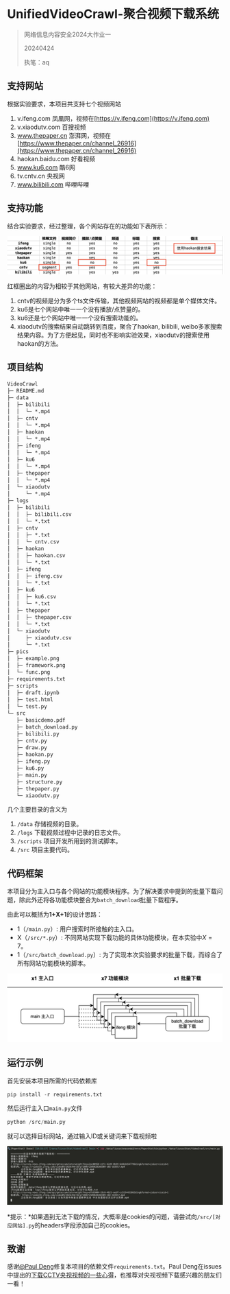 # UnifiedVideoCrawl-聚合视频下载系统

> 网络信息内容安全2024大作业一
>
> 20240424
> 
> 执笔：aq

## 支持网站

根据实验要求，本项目共支持七个视频网站

1. v.ifeng.com 凤凰网，视频在[https://v.ifeng.com](https://v.ifeng.com)
2. v.xiaodutv.com 百搜视频
3. www.thepaper.cn 澎湃网，视频在[https://www.thepaper.cn/channel_26916](https://www.thepaper.cn/channel_26916)
4. haokan.baidu.com 好看视频
5. www.ku6.com 酷6网
6. tv.cntv.cn 央视网
7. www.bilibili.com 哔哩哔哩

## 支持功能

结合实验要求，经过整理，各个网站存在的功能如下表所示：

![func](pics/func.png)

红框圈出的内容为相较于其他网站，有较大差异的功能：

1. cntv的视频是分为多个ts文件传输，其他视频网站的视频都是单个媒体文件。
2. ku6是七个网站中唯一一个没有播放/点赞量的。
3. ku6还是七个网站中唯一一个没有搜索功能的。
4. xiaodutv的搜索结果自动跳转到百度，聚合了haokan, bilibili, weibo多家搜索结果内容。为了方便起见，同时也不影响实验效果，xiaodutv的搜索使用haokan的方法。

## 项目结构

```
VideoCrawl
├─ README.md
├─ data
│  ├─ bilibili
│  │  └─ *.mp4
│  ├─ cntv
│  │  └─ *.mp4
│  ├─ haokan
│  │  └─ *.mp4
│  ├─ ifeng
│  │  └─ *.mp4
│  ├─ ku6
│  │  └─ *.mp4
│  ├─ thepaper
│  │  └─ *.mp4
│  └─ xiaodutv
│     └─ *.mp4
├─ logs
│  ├─ bilibili
│  │  ├─ bilibili.csv
│  │  └─ *.txt
│  ├─ cntv
│  │  ├─ *.txt
│  │  └─ cntv.csv
│  ├─ haokan
│  │  ├─ haokan.csv
│  │  └─ *.txt
│  ├─ ifeng
│  │  ├─ ifeng.csv
│  │  └─ *.txt
│  ├─ ku6
│  │  ├─ ku6.csv
│  │  └─ *.txt
│  ├─ thepaper
│  │  ├─ thepaper.csv
│  │  └─ *.txt
│  └─ xiaodutv
│     ├─ xiaodutv.csv
│     └─ *.txt
├─ pics
│  ├─ example.png
│  ├─ framework.png
│  └─ func.png
├─ requirements.txt
├─ scripts
│  ├─ draft.ipynb
│  ├─ test.html
│  └─ test.py
└─ src
   ├─ basicdemo.pdf
   ├─ batch_download.py
   ├─ bilibili.py
   ├─ cntv.py
   ├─ draw.py
   ├─ haokan.py
   ├─ ifeng.py
   ├─ ku6.py
   ├─ main.py
   ├─ structure.py
   ├─ thepaper.py
   └─ xiaodutv.py
```

几个主要目录的含义为

1. `/data` 存储视频的目录。
2. `/logs` 下载视频过程中记录的日志文件。
3. `/scripts` 项目开发所用到的测试脚本。
4. `/src` 项目主要代码。

## 代码框架

本项目分为主入口与各个网站的功能模块程序。为了解决要求中提到的批量下载问题，除此外还将各功能模块整合为`batch_download`批量下载程序。

由此可以概括为**1+X+1**的设计思路：
- 1（`/main.py`）: 用户搜索时所接触的主入口。
- X（`/src/*.py`）: 不同网站实现下载功能的具体功能模块，在本实验中$X=7$。
- 1（`/src/batch_download.py`）: 为了实现本次实验要求的批量下载，而综合了所有网站功能模块的脚本。

![framework](pics/framework.png)

## 运行示例

首先安装本项目所需的代码依赖库

```python
pip install -r requirements.txt
```

然后运行主入口`main.py`文件

```python
python /src/main.py
```

就可以选择目标网站，通过输入ID或关键词来下载视频啦

![example](pics/example.png)

*提示：*如果遇到无法下载的情况，大概率是cookies的问题，请尝试向`/src/[对应网站].py`的headers字段添加自己的cookies。

## 致谢

感谢[@Paul Deng](https://github.com/pauldeng)修复本项目的依赖文件`requirements.txt`。Paul Deng在issues中提出的[下载CCTV央视视频的一些心得](https://github.com/AntiQuality/VideoCrawl/issues/2)，也推荐对央视视频下载感兴趣的朋友们一看！